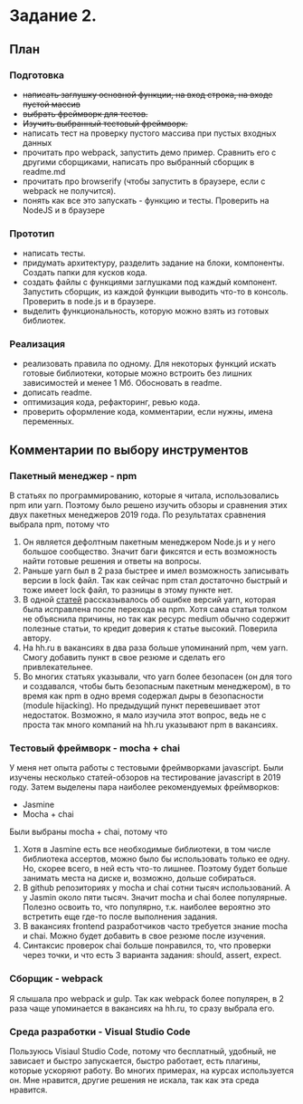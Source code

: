 # Задание 2.

## План

### Подготовка

* ~~написать заглушку основной функции, на вход строка, на входе пустой массив~~
* ~~выбрать фреймворк для тестов.~~ 
* ~~Изучить выбранный тестовый фреймворк.~~
* написать тест на проверку пустого массива при пустых входных данных
* прочитать про webpack, запустить демо пример. Сравнить его с другими сборщиками, написать про выбранный сборщик в readme.md
* прочитать про browserify (чтобы запустить в браузере, если с webpack не получится).
* понять как все это запускать - функцию и тесты. Проверить на NodeJS и в браузере

### Прототип

* написать тесты.
* придумать архитектуру, разделить задание на блоки, компоненты. Создать папки для кусков кода.
* создать файлы с функциями заглушками под каждый компонент. Запустить сборщик, из каждой функции выводить что-то в консоль. Проверить в node.js и в браузере.
* выделить функциональность, которую можно взять из готовых библиотек.

### Реализация

* реализовать правила по одному. Для некоторых функций искать готовые библиотеки, которые можно встроить без лишних зависимостей и менее 1 Мб. Обосновать в readme.
* дописать readme.
* оптимизация кода, рефакторинг, ревью кода.
* проверить оформление кода, комментарии, если нужны, имена переменных.


## Комментарии по выбору инструментов

### Пакетный менеджер - npm

В статьях по программированию, которые я читала, использовались npm или yarn. Поэтому было решено изучить обзоры и сравнения этих двух пакетных менеджеров 2019 года. По результатах сравнения выбрала npm, потому что
1. Он является дефолтным пакетным менеджером Node.js и у него большое сообщество. Значит баги фиксятся и есть возможность найти готовые решения и ответы на вопросы. 
2. Раньше yarn был в 2 раза быстрее и имел возможность записывать версии в lock файл. Так как сейчас npm стал достаточно быстрый и тоже имеет lock файл, то разницы в этому пункте нет.
3. В одной [статей](https://medium.com/@vincentnewkirk/npm-vs-yarn-2019-e88757b17038) рассказывалось об ошибке версий yarn, которая была исправлена после перехода на npm. Хотя сама статья толком не объяснила причины, но так как ресурс medium обычно содержит полезные статьи, то кредит доверия к статье высокий. Поверила автору.
4. На hh.ru в вакансиях в два раза больше упоминаний npm, чем yarn. Смогу добавить пункт в свое резюме и сделать его привлекательнее. 
5. Во многих статьях указывали, что yarn более безопасен (он для того и создавался, чтобы быть безопасным пакетным менеджером), в то время как npm в одно время содержал дыры в безопасности (module hijacking). Но предыдущий пункт перевешивает этот недостаток. Возможно, я мало изучила этот вопрос, ведь не с проста так много компаний на hh.ru указывают npm в вакансиях.

### Тестовый фреймворк - mocha + chai

У меня нет опыта работы с тестовыми фреймворками javascript. Были изучены несколько статей-обзоров на тестирование javascript в 2019 году. Затем выделены пара наиболее рекомендуемых фреймворков:
* Jasmine
* Mocha + chai

Были выбраны mocha + chai, потому что
1. Хотя в Jasmine есть все необходимые библиотеки, в том числе библиотека ассертов, можно было бы использовать только ее одну. Но, скорее всего, в ней есть что-то лишнее. Поэтому будет больше занимать места на диске и, возможно, дольше собираться.
2. В github репозиториях у mocha и chai сотни тысяч использований. А у Jasmin около пяти тысяч. Значит mocha и chai более популярные. Полезно освоить то, что популярно, т.к. наиболее вероятно это встретить еще где-то после выполнения задания. 
3. В вакансиях frontend разработчиков часто требуется знание mocha и chai. Можно будет добавить в свое резюме после изучения.
4. Синтаксис проверок chai больше понравился, то, что проверки через точки, и что есть 3 варианта задания: should, assert, expect.

### Сборщик - webpack

Я слышала про webpack и gulp. Так как webpack более популярен, в 2 раза чаще упоминается в вакансиях на hh.ru, то сразу выбрала его.

### Среда разработки - Visual Studio Code

Пользуюсь Visiaul Studio Code, потому что бесплатный, удобный, не зависает и быстро запускается, быстро работает, есть плагины, которые ускоряют работу. Во многих примерах, на курсах используется он. Мне нравится, другие решения не искала, так как эта среда нравится.
